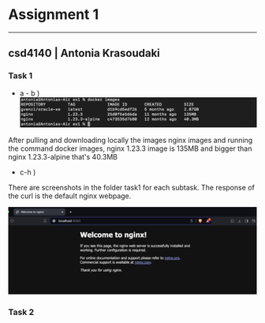 # Assignment 1
---------------------
## csd4140 | Antonia Krasoudaki


### Task 1

* a - b )
![1](task1/a-b.png)

After pulling and downloading locally the images nginx images and running the command docker images, nginx 1.23.3 image is 135MB and bigger than nginx 1.23.3-alpine that's 40.3MB

* c-h )

There are screenshots in the folder task1 for each subtask. The response of the curl is the default nginx webpage.

![1](task1/localhost8080.png)


### Task 2

